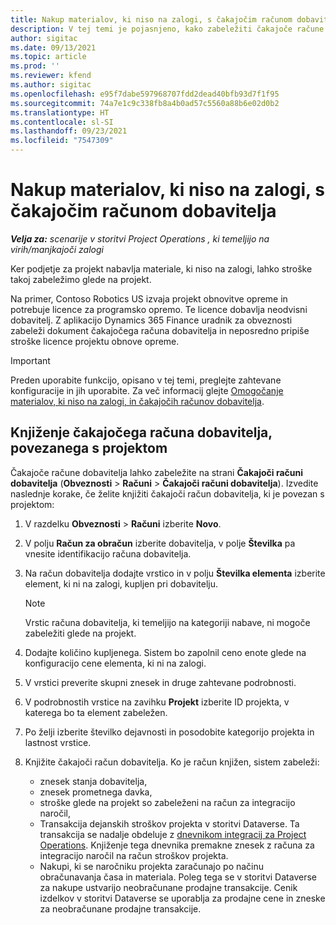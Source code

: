 ```yaml
---
title: Nakup materialov, ki niso na zalogi, s čakajočim računom dobavitelja
description: V tej temi je pojasnjeno, kako zabeležiti čakajoče račune dobavitelja.
author: sigitac
ms.date: 09/13/2021
ms.topic: article
ms.prod: ''
ms.reviewer: kfend
ms.author: sigitac
ms.openlocfilehash: e95f7dabe597968707fdd2dead40bfb93d7f1f95
ms.sourcegitcommit: 74a7e1c9c338fb8a4b0ad57c5560a88b6e02d0b2
ms.translationtype: HT
ms.contentlocale: sl-SI
ms.lasthandoff: 09/23/2021
ms.locfileid: "7547309"
---
```

# <a name="purchase-non-stocked-materials-using-a-pending-vendor-invoice"></a>Nakup materialov, ki niso na zalogi, s čakajočim računom dobavitelja

_**Velja za:** scenarije v storitvi Project Operations , ki temeljijo na virih/manjkajoči zalogi_

Ker podjetje za projekt nabavlja materiale, ki niso na zalogi, lahko stroške takoj zabeležimo glede na projekt. 

Na primer, Contoso Robotics US izvaja projekt obnovitve opreme in potrebuje licence za programsko opremo. Te licence dobavlja neodvisni dobavitelj.  Z aplikacijo Dynamics 365 Finance uradnik za obveznosti zabeleži dokument čakajočega računa dobavitelja in neposredno pripiše stroške licence projektu obnove opreme. 

> [!IMPORTANT]
> Preden uporabite funkcijo, opisano v tej temi, preglejte zahtevane konfiguracije in jih uporabite. Za več informacij glejte [Omogočanje materialov, ki niso na zalogi, in čakajočih računov dobavitelja](configure-materials-nonstocked.md). 

## <a name="post-a-project-related-pending-vendor-invoice"></a>Knjiženje čakajočega računa dobavitelja, povezanega s projektom 

Čakajoče račune dobavitelja lahko zabeležite na strani **Čakajoči računi dobavitelja** (**Obveznosti** > **Računi** > **Čakajoči računi dobavitelja**). Izvedite naslednje korake, če želite knjižiti čakajoči račun dobavitelja, ki je povezan s projektom:

1. V razdelku **Obveznosti** > **Računi** izberite **Novo**. 
2. V polju **Račun za obračun** izberite dobavitelja, v polje **Številka** pa vnesite identifikacijo računa dobavitelja.
3. Na račun dobavitelja dodajte vrstico in v polju **Številka elementa** izberite element, ki ni na zalogi, kupljen pri dobavitelju. 

    > [!NOTE]
    > Vrstic računa dobavitelja, ki temeljijo na kategoriji nabave, ni mogoče zabeležiti glede na projekt. 
    
5. Dodajte količino kupljenega. Sistem bo zapolnil ceno enote glede na konfiguracijo cene elementa, ki ni na zalogi. 
6. V vrstici preverite skupni znesek in druge zahtevane podrobnosti.
7. V podrobnostih vrstice na zavihku **Projekt** izberite ID projekta, v katerega bo ta element zabeležen.
8. Po želji izberite številko dejavnosti in posodobite kategorijo projekta in lastnost vrstice.
9. Knjižite čakajoči račun dobavitelja. Ko je račun knjižen, sistem zabeleži:
    
    - znesek stanja dobavitelja,
    - znesek prometnega davka,
    - stroške glede na projekt so zabeleženi na račun za integracijo naročil,
    - Transakcija dejanskih stroškov projekta v storitvi Dataverse.  Ta transakcija se nadalje obdeluje z [dnevnikom integracij za Project Operations](../project-accounting/project-operations-integration-journal.md). Knjiženje tega dnevnika premakne znesek z računa za integracijo naročil na račun stroškov projekta. 
    - Nakupi, ki se naročniku projekta zaračunajo po načinu obračunavanja časa in materiala. Poleg tega se v storitvi Dataverse za nakupe ustvarijo neobračunane prodajne transakcije. Cenik izdelkov v storitvi Dataverse se uporablja za prodajne cene in zneske za neobračunane prodajne transakcije.
